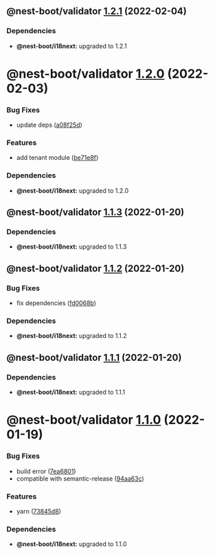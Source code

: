 ## @nest-boot/validator [1.2.1](https://github.com/d4rkcr0w/nest-boot/compare/@nest-boot/validator@1.2.0...@nest-boot/validator@1.2.1) (2022-02-04)





### Dependencies

* **@nest-boot/i18next:** upgraded to 1.2.1

# @nest-boot/validator [1.2.0](https://github.com/d4rkcr0w/nest-boot/compare/@nest-boot/validator@1.1.3...@nest-boot/validator@1.2.0) (2022-02-03)


### Bug Fixes

* update deps ([a08f25d](https://github.com/d4rkcr0w/nest-boot/commit/a08f25d6625243d84db1903bac51e4894167c69d))


### Features

* add tenant module ([be71e8f](https://github.com/d4rkcr0w/nest-boot/commit/be71e8faf71cdd5782e3cf9809dacf8666d708bc))





### Dependencies

* **@nest-boot/i18next:** upgraded to 1.2.0

## @nest-boot/validator [1.1.3](https://github.com/d4rkcr0w/nest-boot/compare/@nest-boot/validator@1.1.2...@nest-boot/validator@1.1.3) (2022-01-20)





### Dependencies

* **@nest-boot/i18next:** upgraded to 1.1.3

## @nest-boot/validator [1.1.2](https://github.com/d4rkcr0w/nest-boot/compare/@nest-boot/validator@1.1.1...@nest-boot/validator@1.1.2) (2022-01-20)


### Bug Fixes

* fix dependencies ([fd0068b](https://github.com/d4rkcr0w/nest-boot/commit/fd0068b0842bb0001038dca8b6375d464dd89ed6))





### Dependencies

* **@nest-boot/i18next:** upgraded to 1.1.2

## @nest-boot/validator [1.1.1](https://github.com/d4rkcr0w/nest-boot/compare/@nest-boot/validator@1.1.0...@nest-boot/validator@1.1.1) (2022-01-20)





### Dependencies

* **@nest-boot/i18next:** upgraded to 1.1.1

# @nest-boot/validator [1.1.0](https://github.com/d4rkcr0w/nest-boot/compare/@nest-boot/validator@1.0.0...@nest-boot/validator@1.1.0) (2022-01-19)


### Bug Fixes

* build error ([7ea6801](https://github.com/d4rkcr0w/nest-boot/commit/7ea6801200bf4869d17461769335d8887388657c))
* compatible with semantic-release ([94aa63c](https://github.com/d4rkcr0w/nest-boot/commit/94aa63cd1f8f7c850a71180ac6cdc300234a78d1))


### Features

* yarn ([73845d8](https://github.com/d4rkcr0w/nest-boot/commit/73845d8f3b2038c1814faa86b6170bc9a05502aa))





### Dependencies

* **@nest-boot/i18next:** upgraded to 1.1.0
